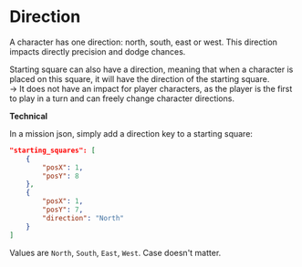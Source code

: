 # Direction

A character has one direction: north, south, east or west. This direction impacts directly precision and dodge chances.

Starting square can also have a direction, meaning that when a character is placed on this square, it will have the direction of the starting square.  
-> It does not have an impact for player characters, as the player is the first to play in a turn and can freely change character directions.

**Technical**

In a mission json, simply add a direction key to a starting square:

```JSON
"starting_squares": [
	{
		"posX": 1,
		"posY": 8
	},
	{
		"posX": 1,
		"posY": 7,
		"direction": "North"
	}
]
```

Values are `North`, `South`, `East`, `West`. Case doesn't matter.
